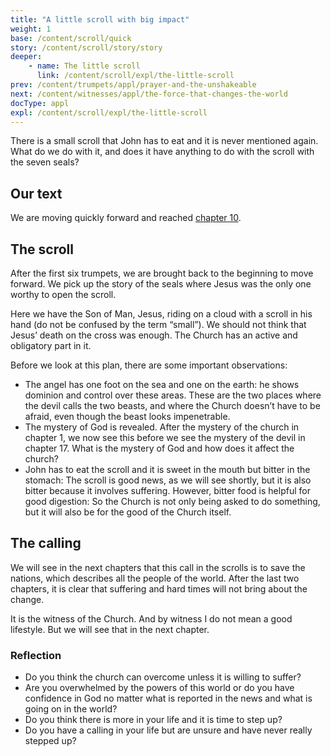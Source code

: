 ```yaml
---
title: "A little scroll with big impact"
weight: 1
base: /content/scroll/quick
story: /content/scroll/story/story
deeper:
    - name: The little scroll
      link: /content/scroll/expl/the-little-scroll
prev: /content/trumpets/appl/prayer-and-the-unshakeable
next: /content/witnesses/appl/the-force-that-changes-the-world
docType: appl
expl: /content/scroll/expl/the-little-scroll
---
```


There is a small scroll that John has to eat and it is never mentioned again. What do we do with it, and does it have anything to do with the scroll with the seven seals?

## Our text

<a name="b17d"></a>
We are moving quickly forward and reached [chapter 10](https://www.bibleserver.com/NIV/Revelation10).

## The scroll

<a name="acd1"></a>
After the first six trumpets, we are brought back to the beginning to move forward. We pick up the story of the seals where Jesus was the only one worthy to open the scroll.

Here we have the Son of Man, Jesus, riding on a cloud with a scroll in his hand (do not be confused by the term “small”). We should not think that Jesus’ death on the cross was enough. The Church has an active and obligatory part in it.

Before we look at this plan, there are some important observations:

- The angel has one foot on the sea and one on the earth: he shows dominion and control over these areas. These are the two places where the devil calls the two beasts, and where the Church doesn’t have to be afraid, even though the beast looks impenetrable.
- The mystery of God is revealed. After the mystery of the church in chapter 1, we now see this before we see the mystery of the devil in chapter 17. What is the mystery of God and how does it affect the church?
- John has to eat the scroll and it is sweet in the mouth but bitter in the stomach: The scroll is good news, as we will see shortly, but it is also bitter because it involves suffering. However, bitter food is helpful for good digestion: So the Church is not only being asked to do something, but it will also be for the good of the Church itself.

## The calling

<a name="fbd0"></a>
We will see in the next chapters that this call in the scrolls is to save the nations, which describes all the people of the world. After the last two chapters, it is clear that suffering and hard times will not bring about the change.

It is the witness of the Church. And by witness I do not mean a good lifestyle. But we will see that in the next chapter.

### Reflection

<a name="1bde"></a>
- Do you think the church can overcome unless it is willing to suffer?
- Are you overwhelmed by the powers of this world or do you have confidence in God no matter what is reported in the news and what is going on in the world?
- Do you think there is more in your life and it is time to step up?
- Do you have a calling in your life but are unsure and have never really stepped up?
